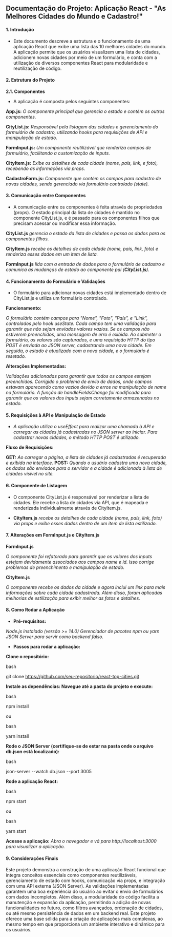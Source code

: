 ## Documentação do Projeto: Aplicação React - "As Melhores Cidades do Mundo e Cadastro!"

#### 1. Introdução
- Este documento descreve a estrutura e o funcionamento de uma aplicação React que exibe uma lista das 10 melhores cidades do mundo. A aplicação permite que os usuários visualizem uma lista de cidades, adicionem novas cidades por meio de um formulário, e conta com a utilização de diversos componentes React para modularidade e reutilização de código.

#### 2. Estrutura do Projeto

**2.1. Componentes**

- A aplicação é composta pelos seguintes componentes:

**App.js:** _O componente principal que gerencia o estado e contém os outros componentes._

**CityList.js:** _Responsável pela listagem das cidades e gerenciamento do formulário de cadastro, utilizando hooks para requisições de API e manipulação de estado._

**FormInput.js:** _Um componente reutilizável que renderiza campos de formulário, facilitando a customização de inputs._

**CityItem.js:** _Exibe os detalhes de cada cidade (nome, país, link, e foto), recebendo as informações via props._

**CadastroForm.js:** _Componente que contém os campos para cadastro de novas cidades, sendo gerenciado via formulário controlado (state)._


#### 3. Comunicação entre Componentes

- A comunicação entre os componentes é feita através de propriedades (props). O estado principal da lista de cidades é mantido no componente CityList.js, e é passado para os componentes filhos que precisam acessar ou modificar essa informação.

**CityList.js** _gerencia o estado da lista de cidades e passa os dados para os componentes filhos._

**CityItem.js** _recebe os detalhes de cada cidade (nome, país, link, foto) e renderiza esses dados em um item de lista._

**FormInput.js** _lida com a entrada de dados para o formulário de cadastro e comunica as mudanças de estado ao componente pai (**CityList.js**)._


#### 4. Funcionamento do Formulário e Validações

- O formulário para adicionar novas cidades está implementado dentro de CityList.js e utiliza um formulário controlado.

**Funcionamento:**

_O formulário contém campos para "Nome", "Foto", "País", e "Link", controlados pelo hook useState.
Cada campo tem uma validação para garantir que não sejam enviados valores vazios. Se os campos não estiverem preenchidos, uma mensagem de erro é exibida.
Ao submeter o formulário, os valores são capturados, e uma requisição HTTP do tipo POST é enviada ao JSON server, cadastrando uma nova cidade.
Em seguida, o estado é atualizado com a nova cidade, e o formulário é resetado._

**Alterações Implementadas:**

_Validações adicionadas para garantir que todos os campos estejam preenchidos.
Corrigido o problema de envio de dados, onde campos estavam aparecendo como vazios devido a erros na manipulação de name no formulário.
A função de handleFieldsChange foi modificada para garantir que os valores dos inputs sejam corretamente armazenados no estado._


#### 5. Requisições à API e Manipulação de Estado

- _A aplicação utiliza o useEffect para realizar uma chamada à API e carregar as cidades já cadastradas no JSON server ao iniciar. Para cadastrar novas cidades, o método HTTP POST é utilizado._

**Fluxo de Requisições:**

**GET:** _Ao carregar a página, a lista de cidades já cadastradas é recuperada e exibida na interface._
**POST:** _Quando o usuário cadastra uma nova cidade, os dados são enviados para o servidor e a cidade é adicionada à lista de cidades visível no site._


#### 6. Componente de Listagem

- O componente CityList.js é responsável por renderizar a lista de cidades. Ele recebe a lista de cidades via API, que é mapeada e renderizada individualmente através de CityItem.js.

- **CityItem.js** _recebe os detalhes de cada cidade (nome, país, link, foto) via props e exibe esses dados dentro de um item de lista estilizado._


#### 7. Alterações em FormInput.js e CityItem.js

**FormInput.js**

_O componente foi refatorado para garantir que os valores dos inputs estejam devidamente associados aos campos name e id. Isso corrige problemas de preenchimento e manipulação de estado._

**CityItem.js**

_O componente recebe os dados da cidade e agora inclui um link para mais informações sobre cada cidade cadastrada. Além disso, foram aplicadas melhorias de estilização para exibir melhor as fotos e detalhes._


#### 8. Como Rodar a Aplicação

- **Pré-requisitos:**

_Node.js instalado (versão >= 14.0)
Gerenciador de pacotes npm ou yarn
JSON Server para servir como backend falso._

- **Passos para rodar a aplicação:**

**Clone o repositório:**

bash

git clone https://github.com/seu-repositorio/react-top-cities.git

**Instale as dependências: Navegue até a pasta do projeto e execute:**

bash

npm install

ou

bash

yarn install

**Rode o JSON Server (certifique-se de estar na pasta onde o arquivo db.json está localizado):**

bash

json-server --watch db.json --port 3005

**Rode a aplicação React:**

bash

npm start

ou

bash

yarn start

**Acesse a aplicação:** _Abra o navegador e vá para http://localhost:3000 para visualizar a aplicação._

#### 9. Considerações Finais

Este projeto demonstra a construção de uma aplicação React funcional que integra conceitos essenciais como componentes reutilizáveis, gerenciamento de estado com hooks, comunicação via props, e integração com uma API externa (JSON Server). As validações implementadas garantem uma boa experiência do usuário ao evitar o envio de formulários com dados incompletos. Além disso, a modularidade do código facilita a manutenção e expansão da aplicação, permitindo a adição de novas funcionalidades no futuro, como filtros avançados, ordenação de cidades, ou até mesmo persistência de dados em um backend real. Este projeto oferece uma base sólida para a criação de aplicações mais complexas, ao mesmo tempo em que proporciona um ambiente interativo e dinâmico para os usuários.